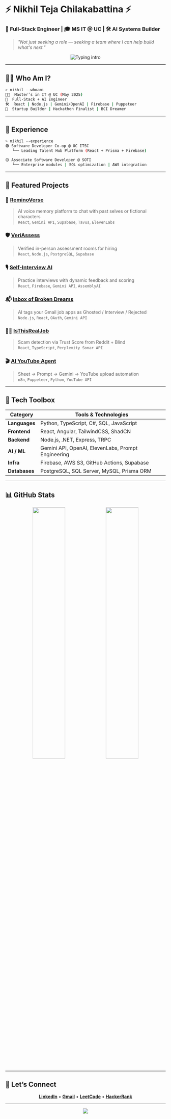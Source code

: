 # ⚡ Nikhil Teja Chilakabattina ⚡

### 🧠 Full-Stack Engineer | 🎓 MS IT @ UC | 🛠️ AI Systems Builder

> _"Not just seeking a role — seeking a team where I can help build what's next."_

<p align="center">
  <img src="https://readme-typing-svg.demolab.com?font=Fira+Mono&size=22&duration=3000&pause=1000&color=F58A07&center=true&vCenter=true&width=435&lines=Full+Stack+%7C+LLM+%7C+Builder+%7C+Founder;Hackathon+Winner+%7C+AI+Voice+Projects;I+ship+in+days%2C+not+months+%F0%9F%9A%80" alt="Typing intro" />
</p>

---

## 🧙‍♂️ Who Am I?

```bash
> nikhil --whoami
👨‍💻  Master’s in IT @ UC (May 2025)
🔁  Full-Stack + AI Engineer
🛠️  React | Node.js | Gemini/OpenAI | Firebase | Puppeteer
🎯  Startup Builder | Hackathon Finalist | BCI Dreamer
```

---

## 💼 Experience

```bash
> nikhil --experience
🟢 Software Developer Co-op @ UC ITSC
   └── Leading Talent Hub Platform (React + Prisma + Firebase)

🟡 Associate Software Developer @ SOTI
   └── Enterprise modules | SQL optimization | AWS integration
```

---

## 🚀 Featured Projects

### 🧠 [ReminoVerse](https://reminoverse.org/)
> AI voice memory platform to chat with past selves or fictional characters  
`React`, `Gemini API`, `Supabase`, `Tavus`, `ElevenLabs`

### 🛡️ [VeriAssess](https://veriassess.org/)
> Verified in-person assessment rooms for hiring  
`React`, `Node.js`, `PostgreSQL`, `Supabase`

### 🎙️ [Self-Interview AI](https://self-interview-41520.web.app/)
> Practice interviews with dynamic feedback and scoring  
`React`, `Firebase`, `Gemini API`, `AssemblyAI`

### 📬 [Inbox of Broken Dreams](https://ibd-autorejector.web.app/)
> AI tags your Gmail job apps as Ghosted / Interview / Rejected  
`Node.js`, `React`, `OAuth`, `Gemini API`

### 🕵️‍♂️ [IsThisRealJob](https://youtu.be/e6PmvEEZWjg)
> Scam detection via Trust Score from Reddit + Blind  
`React`, `TypeScript`, `Perplexity Sonar API`

### 🎬 [AI YouTube Agent](https://www.youtube.com/watch?v=higMr-IcuYk)
> Sheet → Prompt → Gemini → YouTube upload automation  
`n8n`, `Puppeteer`, `Python`, `YouTube API`

---
## 🧰 Tech Toolbox

| Category      | Tools & Technologies                                                      |
|---------------|---------------------------------------------------------------------------|
| **Languages** | Python, TypeScript, C#, SQL, JavaScript                                   |
| **Frontend**  | React, Angular, TailwindCSS, ShadCN                                       |
| **Backend**   | Node.js, .NET, Express, TRPC                                              |
| **AI / ML**   | Gemini API, OpenAI, ElevenLabs, Prompt Engineering                        |
| **Infra**     | Firebase, AWS S3, GitHub Actions, Supabase                                |
| **Databases** | PostgreSQL, SQL Server, MySQL, Prisma ORM                                 |

---

## 📊 GitHub Stats

<p align="center">
  <img src="https://github-readme-stats.vercel.app/api?username=NikhilTeja2000&show_icons=true&theme=radical" width="45%" />
  <img src="https://github-readme-streak-stats.herokuapp.com?user=NikhilTeja2000&theme=tokyonight" width="45%" />
</p>

---

## 🤝 Let’s Connect

<p align="center">
  <a href="https://www.linkedin.com/in/nikhiltejachilakabattina" target="_blank"><strong>LinkedIn</strong></a> • 
  <a href="mailto:nikhil.chilakabattina@gmail.com" target="_blank"><strong>Gmail</strong></a> • 
  <a href="https://leetcode.com/u/chnt0002/" target="_blank"><strong>LeetCode</strong></a> • 
  <a href="https://www.hackerrank.com/profile/chnt0002" target="_blank"><strong>HackerRank</strong></a>
</p>

---

<p align="center">
  <img src="https://capsule-render.vercel.app/api?type=waving&color=F97316&height=140&section=footer"/>
</p>
